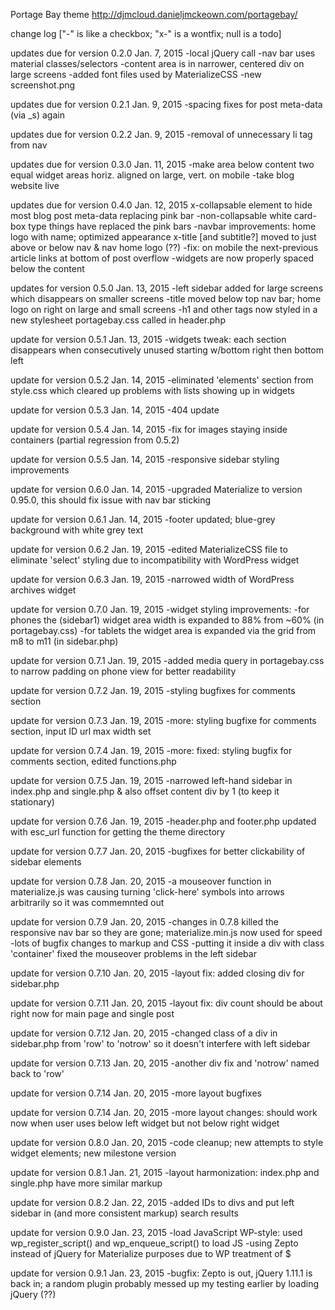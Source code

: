 Portage Bay theme http://djmcloud.danieljmckeown.com/portagebay/

change log ["-" is like a checkbox; "x-" is a wontfix; null is a todo]

updates due for version 0.2.0
Jan. 7, 2015
-local jQuery call
-nav bar uses material classes/selectors
-content area is in narrower, centered div on large screens
-added font files used by MaterializeCSS
-new screenshot.png

updates due for version 0.2.1
Jan. 9, 2015
-spacing fixes for post meta-data (via _s) again

updates due for version 0.2.2
Jan. 9, 2015
-removal of unnecessary li tag from nav

updates due for version 0.3.0
Jan. 11, 2015
-make area below content two equal widget areas horiz. aligned on large, vert. on mobile
-take blog website live

updates due for version 0.4.0
Jan. 12, 2015
x-collapsable element to hide most blog post meta-data replacing pink bar
-non-collapsable white card-box type things have replaced the pink bars
-navbar improvements: home logo with name; optimized appearance
x-title [and subtitle?] moved to just above or below nav & nav home logo (??)
-fix: on mobile the next-previous article links at bottom of post overflow
-widgets are now properly spaced below the content

updates for version 0.5.0
Jan. 13, 2015
-left sidebar added for large screens which disappears on smaller screens
-title moved below top nav bar; home logo on right on large and small screens
-h1 and other tags now styled in a new stylesheet portagebay.css called in header.php

update for version 0.5.1
Jan. 13, 2015
-widgets tweak: each section disappears when consecutively unused starting w/bottom right then bottom left

update for version 0.5.2
Jan. 14, 2015
-eliminated 'elements' section from style.css which cleared up problems with lists showing up in widgets

update for version 0.5.3
Jan. 14, 2015
-404 update

update for version 0.5.4
Jan. 14, 2015
-fix for images staying inside containers (partial regression from 0.5.2)

update for version 0.5.5
Jan. 14, 2015
-responsive sidebar styling improvements

update for version 0.6.0
Jan. 14, 2015
-upgraded Materialize to version 0.95.0, this should fix issue with nav bar sticking

update for version 0.6.1
Jan. 14, 2015
-footer updated; blue-grey background with white grey text

update for version 0.6.2
Jan. 19, 2015
-edited MaterializeCSS file to eliminate 'select' styling due to incompatibility with WordPress widget

update for version 0.6.3
Jan. 19, 2015
-narrowed width of WordPress archives widget

update for version 0.7.0
Jan. 19, 2015
-widget styling improvements:
	-for phones the (sidebar1) widget area width is expanded to 88% from ~60% (in portagebay.css)
	-for tablets the widget area is expanded via the grid from m8 to m11 (in sidebar.php)

update for version 0.7.1
Jan. 19, 2015
-added media query in portagebay.css to narrow padding on phone view for better readability

update for version 0.7.2
Jan. 19, 2015
-styling bugfixes for comments section

update for version 0.7.3
Jan. 19, 2015
-more: styling bugfixe for comments section, input ID url max width set

update for version 0.7.4
Jan. 19, 2015
-more: fixed: styling bugfix for comments section, edited functions.php

update for version 0.7.5
Jan. 19, 2015
-narrowed left-hand sidebar in index.php and single.php & also offset content div by 1 (to keep it stationary)

update for version 0.7.6
Jan. 19, 2015
-header.php and footer.php updated with esc_url function for getting the theme directory

update for version 0.7.7
Jan. 20, 2015
-bugfixes for better clickability of sidebar elements

update for version 0.7.8
Jan. 20, 2015
-a mouseover function in materialize.js was causing turning 'click-here' symbols into arrows arbitrarily
	so it was commemnted out

update for version 0.7.9
Jan. 20, 2015
-changes in 0.7.8 killed the responsive nav bar so they are gone; materialize.min.js now used for speed
-lots of bugfix changes to markup and CSS
-putting it inside a div with class 'container' fixed the mouseover problems in the left sidebar

update for version 0.7.10
Jan. 20, 2015
-layout fix: added closing div for sidebar.php

update for version 0.7.11
Jan. 20, 2015
-layout fix: div count should be about right now for main page and single post

update for version 0.7.12
Jan. 20, 2015
-changed class of a div in sidebar.php from 'row' to 'notrow' so it doesn't interfere with left sidebar

update for version 0.7.13
Jan. 20, 2015
-another div fix and 'notrow' named back to 'row'

update for version 0.7.14
Jan. 20, 2015
-more layout bugfixes

update for version 0.7.14
Jan. 20, 2015
-more layout changes:
	should work now when user uses below left widget but not below right widget

update for version 0.8.0
Jan. 20, 2015
-code cleanup; new attempts to style widget elements; new milestone version

update for version 0.8.1
Jan. 21, 2015
-layout harmonization: index.php and single.php have more similar markup

update for version 0.8.2
Jan. 22, 2015
-added IDs to divs and put left sidebar in (and more consistent markup) search results

update for version 0.9.0
Jan. 23, 2015
-load JavaScript WP-style: used wp_register_script() and wp_enqueue_script() to load JS
-using Zepto instead of jQuery for Materialize purposes due to WP treatment of $

update for version 0.9.1
Jan. 23, 2015
-bugfix: Zepto is out, jQuery 1.11.1 is back in;
	a random plugin probably messed up my testing earlier by loading jQuery (??)
	
